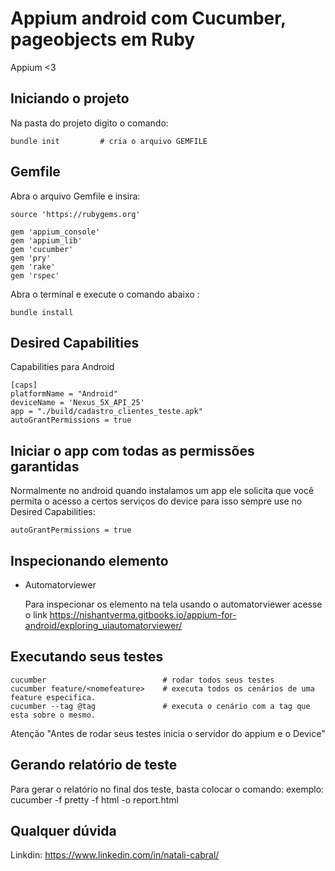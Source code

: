 # Appium android com Cucumber, pageobjects em Ruby                         

Appium <3


## Iniciando o projeto

Na pasta do projeto digito o comando:

```
bundle init         # cria o arquivo GEMFILE
```
## Gemfile

Abra o arquivo Gemfile e insira:
```
source 'https://rubygems.org'

gem 'appium_console'
gem 'appium_lib'
gem 'cucumber'
gem 'pry'
gem 'rake'
gem 'rspec'

```

Abra o terminal e execute o comando abaixo :
```
bundle install      
```

## Desired Capabilities

Capabilities para Android
```
[caps]
platformName = "Android"
deviceName = 'Nexus_5X_API_25'
app = "./build/cadastro_clientes_teste.apk"
autoGrantPermissions = true

```
## Iniciar o app com todas as permissões garantidas 
Normalmente no android quando instalamos um app ele solicita que você permita o acesso a certos serviços do device para isso sempre use no Desired Capabilities:
```
autoGrantPermissions = true
```

## Inspecionando elemento

  -  Automatorviewer

      Para inspecionar os elemento na tela usando o automatorviewer acesse o link https://nishantverma.gitbooks.io/appium-for-android/exploring_uiautomatorviewer/


## Executando seus testes

  ```
  cucumber                          # rodar todos seus testes
  cucumber feature/<nomefeature>    # executa todos os cenários de uma feature especifica.
  cucumber --tag @tag               # executa o cenário com a tag que esta sobre o mesmo.
  ```
  Atenção "Antes de rodar seus testes inicia o servidor do appium e o Device"

## Gerando relatório de teste

  Para gerar o relatório no final dos teste, basta colocar o comando:
  exemplo: cucumber -f pretty -f html -o report.html

## Qualquer dúvida 

Linkdin: https://www.linkedin.com/in/natali-cabral/
